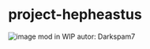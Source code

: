 # project-hepheastus
![image](https://user-images.githubusercontent.com/121695521/228210937-e46f652d-abc1-44f1-a628-3219b026648c.png)
mod in WIP 
autor: Darkspam7

